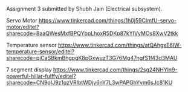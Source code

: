 Assignment 3 submitted by Shubh Jain (Electrical subsystem).

Servo Motor
https://www.tinkercad.com/things/1h0j59CImfU-servo-motor/editel?sharecode=8aaQWesMxfBPQYbpLhoxR5DKp87kYIVyMOs8XwV2tkk

Temperature sensor
https://www.tinkercad.com/things/atQAhgxE6IW-temperature-sensor/editel?sharecode=pjCaSBkmBhgpgK8pGxwuzT3G76Mg47ngfS1f43d3MAU

7 segment display
https://www.tinkercad.com/things/2sg24NHYln9-powerful-hillar-fulffy/editel?sharecode=CN9pIJ9z1qzVRIbtWDjy6nY7L3wPAPGhYvm6sJc81KU

